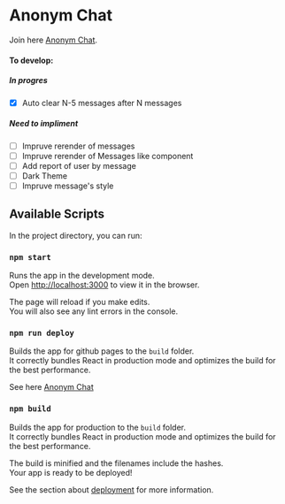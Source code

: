 # Anonym Chat

Join here [Anonym Chat](https://victorchilari.github.io/anonym-chat/).

#### To develop:

##### In progres

- [x] Auto clear N-5 messages after N messages

##### Need to impliment

- [ ] Impruve rerender of messages
- [ ] Impruve rerender of Messages like component
- [ ] Add report of user by message
- [ ] Dark Theme
- [ ] Impruve message's style

## Available Scripts

In the project directory, you can run:

### `npm start`

Runs the app in the development mode.\
Open [http://localhost:3000](http://localhost:3000) to view it in the browser.

The page will reload if you make edits.\
You will also see any lint errors in the console.

### `npm run deploy`

Builds the app for github pages to the `build` folder.\
It correctly bundles React in production mode and optimizes the build for the best performance.

See here [Anonym Chat](https://victorchilari.github.io/anonym-chat/)

### `npm build`

Builds the app for production to the `build` folder.\
It correctly bundles React in production mode and optimizes the build for the best performance.

The build is minified and the filenames include the hashes.\
Your app is ready to be deployed!

See the section about [deployment](https://facebook.github.io/create-react-app/docs/deployment) for more information.
